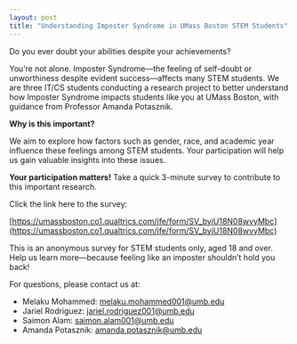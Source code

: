 ```yaml
---
layout: post
title: "Understanding Imposter Syndrome in UMass Boston STEM Students"
---
```


Do you ever doubt your abilities despite your achievements?

You’re not alone. Imposter Syndrome—the feeling of self-doubt or unworthiness despite evident success—affects many STEM students. We are three IT/CS students conducting a research project to better understand how Imposter Syndrome impacts students like you at UMass Boston, with guidance from Professor Amanda Potasznik.

**Why is this important?**

We aim to explore how factors such as gender, race, and academic year influence these feelings among STEM students. Your participation will help us gain valuable insights into these issues.

**Your participation matters!** Take a quick 3-minute survey to contribute to this important research.

Click the link here to the survey:

[https://umassboston.co1.qualtrics.com/jfe/form/SV_byiU18N08wvyMbc](https://umassboston.co1.qualtrics.com/jfe/form/SV_byiU18N08wvyMbc)

This is an anonymous survey for STEM students only, aged 18 and over. Help us learn more—because feeling like an imposter shouldn’t hold you back!

For questions, please contact us at:
- Melaku Mohammed: melaku.mohammed001@umb.edu
- Jariel Rodriguez: jariel.rodriguez001@umb.edu
- Saimon Alam: saimon.alam001@umb.edu
- Amanda Potasznik: amanda.potasznik@umb.edu
